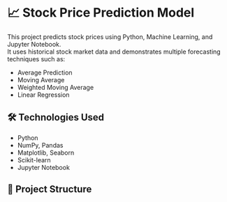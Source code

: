 # 📈 Stock Price Prediction Model

This project predicts stock prices using Python, Machine Learning, and Jupyter Notebook.  
It uses historical stock market data and demonstrates multiple forecasting techniques such as:
- Average Prediction
- Moving Average
- Weighted Moving Average
- Linear Regression

## 🛠️ Technologies Used
- Python
- NumPy, Pandas
- Matplotlib, Seaborn
- Scikit-learn
- Jupyter Notebook

## 📂 Project Structure
